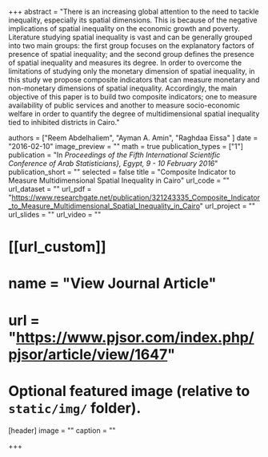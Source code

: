 +++
abstract = "There is an increasing global attention to the need to tackle inequality, especially its spatial dimensions. This is because of the negative implications of spatial inequality on the economic growth and poverty. Literature studying spatial inequality is vast and can be generally grouped into two main groups: the first group focuses on the explanatory factors of presence of spatial inequality; and the second group defines the presence of spatial inequality and measures its degree. In order to overcome the limitations of studying only the monetary dimension of spatial inequality, in this study we propose composite indicators that can measure monetary and non-monetary dimensions of spatial inequality. Accordingly, the main objective of this paper is to build two composite indicators; one to measure availability of public services and another to measure socio-economic welfare in order to quantify the degree of multidimensional spatial inequality tied to inhibited districts in Cairo."

authors = ["Reem Abdelhaliem", "Ayman A. Amin", "Raghdaa Eissa" ]
date = "2016-02-10"
image_preview = ""
math = true
publication_types = ["1"]
publication = "In *Proceedings of the Fifth International Scientific Conference of Arab Statisticians}, Egypt, 9 - 10 February 2016*"
publication_short = ""
selected = false
title = "Composite Indicator to Measure Multidimensional Spatial Inequality in Cairo"
url_code = ""
url_dataset = ""
url_pdf = "https://www.researchgate.net/publication/321243335_Composite_Indicator_to_Measure_Multidimensional_Spatial_Inequality_in_Cairo"
url_project = ""
url_slides = ""
url_video = ""

# [[url_custom]]
# name = "View Journal Article"
# url = "https://www.pjsor.com/index.php/pjsor/article/view/1647"

# Optional featured image (relative to `static/img/` folder).
[header]
image = ""
caption = ""

+++
